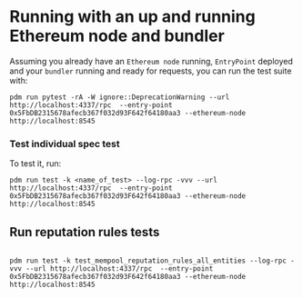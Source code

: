 # Running with an up and running Ethereum node and bundler
Assuming you already have an `Ethereum node` running, `EntryPoint` deployed and your `bundler` running and ready for requests, you can run the test suite with:

```shell script
pdm run pytest -rA -W ignore::DeprecationWarning --url http://localhost:4337/rpc  --entry-point 0x5FbDB2315678afecb367f032d93F642f64180aa3 --ethereum-node http://localhost:8545 
```

### Test individual spec test

To test it, run: 
```shell script
pdm run test -k <name_of_test> --log-rpc -vvv --url http://localhost:4337/rpc  --entry-point 0x5FbDB2315678afecb367f032d93F642f64180aa3 --ethereum-node http://localhost:8545 
```

## Run reputation rules tests
```shell script

pdm run test -k test_mempool_reputation_rules_all_entities --log-rpc -vvv --url http://localhost:4337/rpc  --entry-point 0x5FbDB2315678afecb367f032d93F642f64180aa3 --ethereum-node http://localhost:8545 
```